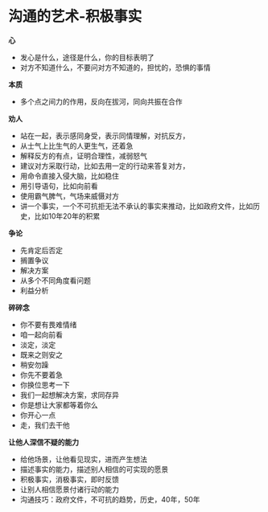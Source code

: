 # 沟通的艺术-积极事实



**心**

* 发心是什么，途径是什么，你的目标表明了
* 对方不知道什么，不要问对方不知道的，担忧的，恐惧的事情

**本质**

* 多个点之间力的作用，反向在拔河，同向共振在合作

**劝人**

* 站在一起，表示感同身受，表示同情理解，对抗反方，
* 从士气上比生气的人更生气，还着急
* 解释反方的有点，证明合理性，减弱怒气
* 建议对方采取行动，比如去用一定的行动来答复对方，
* 用命令直接入侵大脑，比如稳住
* 用引导语句，比如向前看
* 使用霸气脾气，气场来威慑对方
* 讲一个事实，一个不可抗拒无法不承认的事实来推动，比如政府文件，比如历史，比如10年20年的积累

**争论**

* 先肯定后否定
* 搁置争议
* 解决方案
* 从多个不同角度看问题
* 利益分析

**碎碎念**

* 你不要有畏难情绪
* 咱一起向前看
* 淡定，淡定
* 既来之则安之
* 稍安勿躁
* 你先不要着急
* 你换位思考一下
* 我们一起想解决方案，求同存异
* 你是想让大家都等着你么
* 你开心一点
* 走，我们去干他

**让他人深信不疑的能力**

* 给他场景，让他看见现实，进而产生想法
* 描述事实的能力，描述别人相信的可实现的愿景
* 积极事实，消极事实，即时反馈
* 让别人相信愿景付诸行动的能力
* 沟通技巧：政府文件，不可抗的趋势，历史，40年，50年


